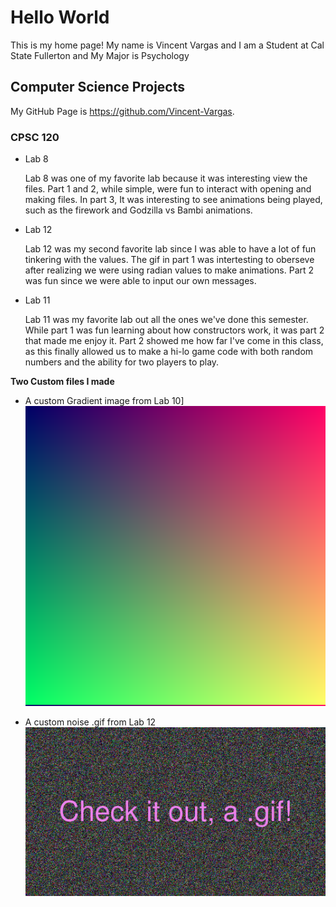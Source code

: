 # Hello World

This is my home page! My name is Vincent Vargas and I am a Student at Cal State Fullerton and My Major is Psychology

## Computer Science Projects 

My GitHub Page is https://github.com/Vincent-Vargas.

### CPSC 120 

* Lab 8

    Lab 8 was one of my favorite lab because it was interesting view the files. Part 1 and 2, while simple,
    were fun to interact with opening and making files. In part 3, It was interesting to see animations
    being played, such as the firework and Godzilla vs Bambi animations. 

* Lab 12
    
    Lab 12 was my second favorite lab since I was able to have a lot of fun tinkering with the values. The 
    gif in part 1 was intertesting to oberseve after realizing we were using radian values to make animations.
    Part 2 was fun since we were able to input our own messages.

* Lab 11

    Lab 11 was my favorite lab out all the ones we've done this semester. While part 1 was fun learning about
    how constructors work, it was part 2 that made me enjoy it. Part 2 showed me how far I've come in this class,
    as this finally allowed us to make a hi-lo game code with both random numbers and the ability for two 
    players to play. 

**Two Custom files I made**

* A custom Gradient image from Lab 10]
![A custom Gradient image from Lab 10](images/custom_gradient.png)

* A custom noise .gif from Lab 12
![A custom noise .gif from Lab 12](images/custom_noise.gif)